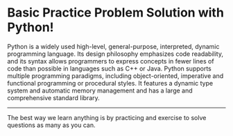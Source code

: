 # Basic Practice Problem Solution with Python! 

Python is a widely used high-level, general-purpose, interpreted, dynamic programming language. Its design philosophy emphasizes code readability, and its syntax allows programmers to express concepts in fewer lines of code than possible in languages such as C++ or Java.
Python supports multiple programming paradigms, including object-oriented, imperative and functional programming or procedural styles. It features a dynamic type system and automatic memory management and has a large and comprehensive standard library.
__________
The best way we learn anything is by practicing and exercise to solve questions as many as you can.


